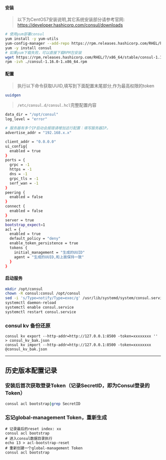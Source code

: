 #### 安装
> 以下为CentOS7安装说明,其它系统安装部分请参考官网:
> https://developer.hashicorp.com/consul/downloads
```bash
# 使用yum部署consul
yum install -y yum-utils
yum-config-manager --add-repo https://rpm.releases.hashicorp.com/RHEL/hashicorp.repo
yum -y install consul
# 如果yum下载失败，可以直接下载RPM包安装
wget https://rpm.releases.hashicorp.com/RHEL/7/x86_64/stable/consul-1.16.0-1.x86_64.rpm
rpm -ivh ./consul-1.16.0-1.x86_64.rpm
``` 

#### 配置
> 执行以下命令获取UUID,填写到下面配置末尾部分,作为最高权限的token
```bash
uuidgen
```
> `/etc/consul.d/consul.hcl`完整配置内容
```bash
data_dir = "/opt/consul"
log_level = "error"

# 服务器有多个IP启动会报错请增加这行配置：填写服务器IP。
advertise_addr = "192.168.x.x"

client_addr = "0.0.0.0"
ui_config{
  enabled = true
}
ports = {
  grpc = -1
  https = -1
  dns = -1
  grpc_tls = -1
  serf_wan = -1
}
peering {
  enabled = false
}
connect {
  enabled = false
}
server = true
bootstrap_expect=1
acl = {
  enabled = true
  default_policy = "deny"
  enable_token_persistence = true
  tokens {
    initial_management = "生成的UUID"
    agent = "生成的UUID,和上面保持一致"
  }
}
```

#### 启动服务

```bash
mkdir /opt/consul
chown -R consul:consul /opt/consul
sed -i 's/Type=notify/Type=exec/g' /usr/lib/systemd/system/consul.service
systemctl daemon-reload
systemctl enable consul.service
systemctl restart consul.service
```

### consul kv 备份还原
```
consul kv export --http-addr=http://127.0.0.1:8500 -token=xxxxxxxx '' > consul_kv_bak.json
consul kv import --http-addr=http://127.0.0.1:8500 -token=xxxxxxxx @consul_kv_bak.json
```

---

## 历史版本配置记录

### 安装后首次获取登录Token（记录SecretID，即为Consul登录的Token）
```bash
consul acl bootstrap|grep SecretID
```
### 忘记global-management Token，重新生成
```
# 记录最后的reset index: xx
consul acl bootstrap
# 进入consul数据目录执行
echo 13 > acl-bootstrap-reset
# 重新创建一个global-management Token
consul acl bootstrap
```
